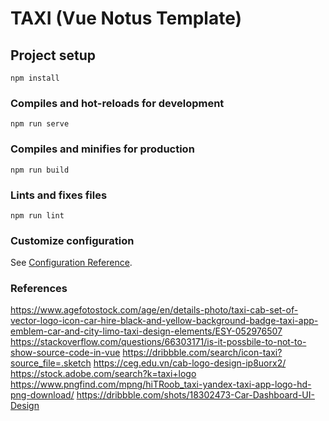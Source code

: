 # TAXI (Vue Notus Template) 

## Project setup
```
npm install
```

### Compiles and hot-reloads for development
```
npm run serve
```

### Compiles and minifies for production
```
npm run build
```

### Lints and fixes files
```
npm run lint
```

### Customize configuration
See [Configuration Reference](https://cli.vuejs.org/config/).

### References
https://www.agefotostock.com/age/en/details-photo/taxi-cab-set-of-vector-logo-icon-car-hire-black-and-yellow-background-badge-taxi-app-emblem-car-and-city-limo-taxi-design-elements/ESY-052976507
https://stackoverflow.com/questions/66303171/is-it-possbile-to-not-to-show-source-code-in-vue
https://dribbble.com/search/icon-taxi?source_file=.sketch
https://ceg.edu.vn/cab-logo-design-ip8uorx2/
https://stock.adobe.com/search?k=taxi+logo
https://www.pngfind.com/mpng/hiTRoob_taxi-yandex-taxi-app-logo-hd-png-download/
https://dribbble.com/shots/18302473-Car-Dashboard-UI-Design
